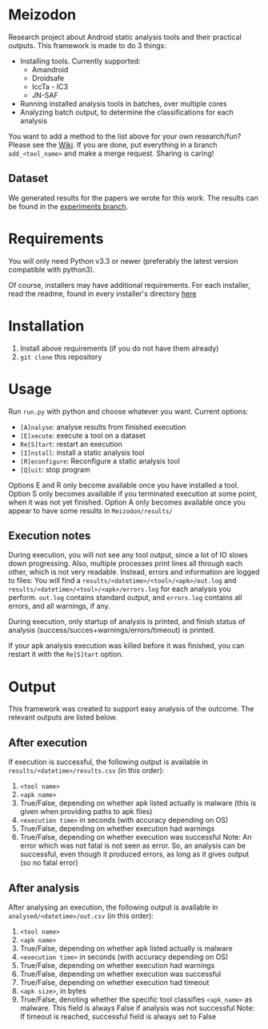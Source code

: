# Meizodon
Research project about Android static analysis tools and their practical outputs. This framework is made to do 3 things: 
 * Installing tools. Currently supported:
   * Amandroid
   * Droidsafe
   * IccTa - IC3
   * JN-SAF
 * Running installed analysis tools in batches, over multiple cores
 * Analyzing batch output, to determine the classifications for each analysis

You want to add a method to the list above for your own research/fun? Please see the [Wiki](https://github.com/Sebastiaan-Alvarez-Rodriguez/Meizodon/wiki/). If you are done, put everything in a branch `add_<tool_name>` and make a merge request. Sharing is caring!

## Dataset
We generated results for the papers we wrote for this work. The results can be found in the [experiments branch](https://github.com/Sebastiaan-Alvarez-Rodriguez/Meizodon/tree/experiments).

# Requirements
You will only need Python v3.3 or newer (preferably the latest version compatible with python3).  

Of course, installers may have additional requirements. For each installer, read the readme, found in every installer's directory [here](https://github.com/Sebastiaan-Alvarez-Rodriguez/Meizodon/tree/master/installers)

# Installation
1. Install above requirements (if you do not have them already)
2. `git clone` this repository

# Usage
Run `run.py` with python and choose whatever you want. Current options:
 * `[A]nalyse`: analyse results from finished execution
 * `[E]xecute`: execute a tool on a dataset
 * `Re[S]tart`: restart an execution
 * `[I]nstall`: install a static analysis tool
 * `[R]econfigure`: Reconfigure a static analysis tool
 * `[Q]uit`: stop program

Options E and R only become available once you have installed a tool.
Option S only becomes available if you terminated execution at some point,
when it was not yet finished.
Option A only becomes available once you appear to have some results in `Meizodon/results/`

## Execution notes
During execution, you will not see any tool output,
since a lot of IO slows down progressing.
Also, multiple processes print lines all through each other, 
which is not very readable.
Instead, errors and information are logged to files: 
You will find a `results/<datetime>/<tool>/<apk>/out.log` and
`results/<datetime>/<tool>/<apk>/errors.log` for each analysis you perform. 
`out.log` contains standard output, and `errors.log` contains all errors,
and all warnings, if any.

During execution, only startup of analysis is printed, and finish status of analysis (success/succes+warnings/errors/timeout) is printed.

If your apk analysis execution was killed before it was finished, you can restart it with the `Re[S]tart` option.

# Output
This framework was created to support easy analysis of the outcome.
The relevant outputs are listed below.

## After execution
If execution is successful, the following output is available in `results/<datetime>/results.csv` (in this order):
 1. `<tool name>`
 2. `<apk name>`
 3. True/False, depending on whether apk listed actually is malware (this is given when providing paths to apk files)
 4. `<execution time>` in seconds (with accuracy depending on OS)
 5. True/False, depending on whether execution had warnings
 6. True/False, depending on whether execution was successful
Note: An error which was not fatal is not seen as error. So, an analysis can be successful, even though it produced errors, as long as it gives output (so no fatal error)

## After analysis
After analysing an execution, the following output is available in `analysed/<datetime>/out.csv` (in this order):
 1. `<tool name>`
 2. `<apk name>`
 3. True/False, depending on whether apk listed actually is malware
 4. `<execution time>` in seconds (with accuracy depending on OS)
 5. True/False, depending on whether execution had warnings
 6. True/False, depending on whether execution was successful
 7. True/False, depending on whether execution had timeout
 8. `<apk size>`, in bytes
 9. True/False, denoting whether the specific tool classifies `<apk_name>` as malware. This field is always False if analysis was not successful
Note: If timeout is reached, successful field is always set to False
